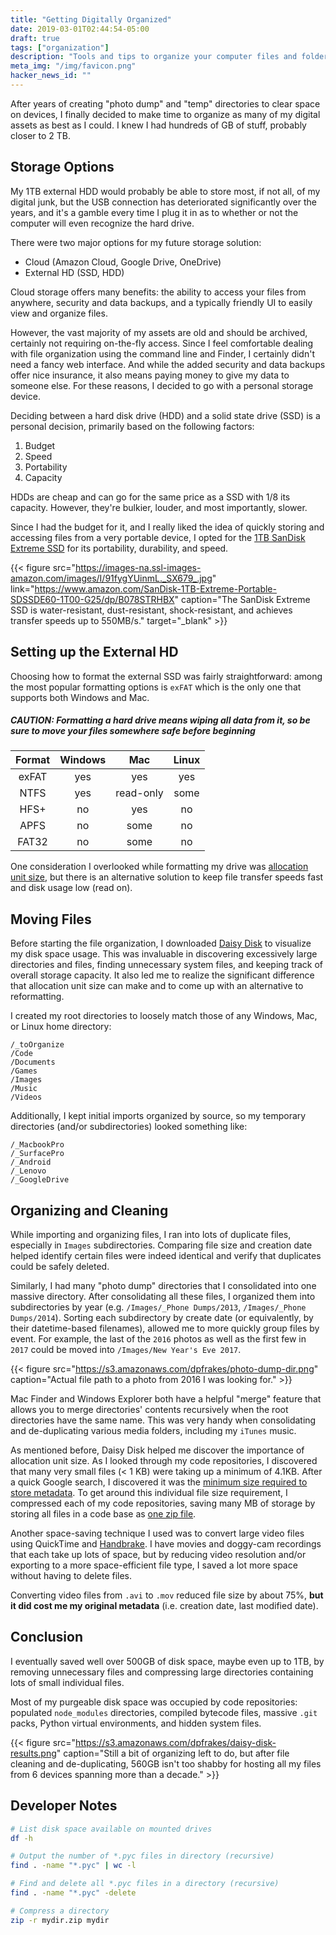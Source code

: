 ```yaml
---
title: "Getting Digitally Organized"
date: 2019-03-01T02:44:54-05:00
draft: true
tags: ["organization"]
description: "Tools and tips to organize your computer files and folders."
meta_img: "/img/favicon.png"
hacker_news_id: ""
---
```


After years of creating "photo dump" and "temp" directories to clear space on devices, I finally decided to make time to organize as many of my digital assets as best as I could. I knew I had hundreds of GB of stuff, probably closer to 2 TB.

## Storage Options

My 1TB external HDD would probably be able to store most, if not all, of my digital junk, but the USB connection has deteriorated significantly over the years, and it's a gamble every time I plug it in as to whether or not the computer will even recognize the hard drive.

There were two major options for my future storage solution:

* Cloud (Amazon Cloud, Google Drive, OneDrive)
* External HD (SSD, HDD)

Cloud storage offers many benefits: the ability to access your files from anywhere, security and data backups, and a typically friendly UI to easily view and organize files.

However, the vast majority of my assets are old and should be archived, certainly not requiring on-the-fly access. Since I feel comfortable dealing with file organization using the command line and Finder, I certainly didn't need a fancy web interface. And while the added security and data backups offer nice insurance, it also means paying money to give my data to someone else. For these reasons, I decided to go with a personal storage device.

Deciding between a hard disk drive (HDD) and a solid state drive (SSD) is a personal decision, primarily based on the following factors:

1. Budget
1. Speed
1. Portability
1. Capacity

HDDs are cheap and can go for the same price as a SSD with 1/8 its capacity. However, they're bulkier, louder, and most importantly, slower.

Since I had the budget for it, and I really liked the idea of quickly storing and accessing files from a very portable device, I opted for the [1TB SanDisk Extreme SSD](https://www.amazon.com/SanDisk-1TB-Extreme-Portable-SDSSDE60-1T00-G25/dp/B078STRHBX) for its portability, durability, and speed.

{{< figure src="https://images-na.ssl-images-amazon.com/images/I/91fygYUinmL._SX679_.jpg" link="https://www.amazon.com/SanDisk-1TB-Extreme-Portable-SDSSDE60-1T00-G25/dp/B078STRHBX" caption="The SanDisk Extreme SSD is water-resistant, dust-resistant, shock-resistant, and achieves transfer speeds up to 550MB/s." target="_blank" >}}

## Setting up the External HD

Choosing how to format the external SSD was fairly straightforward: among the most popular formatting options is `exFAT` which is the only one that supports both Windows and Mac.

##### CAUTION: Formatting a hard drive means wiping all data from it, so be sure to move your files somewhere safe before beginning

| Format | Windows |    Mac    | Linux  |
|:------:|:-------:|:---------:|:------:|
| exFAT  |   yes   |    yes    |  yes   |
| NTFS   |   yes   | read-only |  some  |
| HFS+   |   no    |    yes    |  no    |
| APFS   |   no    |   some    |  no    |
| FAT32  |   no    |   some    |  no    |

One consideration I overlooked while formatting my drive was [allocation unit size](https://superuser.com/a/31690), but there is an alternative solution to keep file transfer speeds fast and disk usage low (read on).

## Moving Files

Before starting the file organization, I downloaded [Daisy Disk](https://daisydiskapp.com/) to visualize my disk space usage. This was invaluable in discovering excessively large directories and files, finding unnecessary system files, and keeping track of overall storage capacity. It also led me to realize the significant difference that allocation unit size can make and to come up with an alternative to reformatting.

I created my root directories to loosely match those of any Windows, Mac, or Linux home directory:

```
/_toOrganize
/Code
/Documents
/Games
/Images
/Music
/Videos
```

Additionally, I kept initial imports organized by source, so my temporary directories (and/or subdirectories) looked something like:

```
/_MacbookPro
/_SurfacePro
/_Android
/_Lenovo
/_GoogleDrive
```

## Organizing and Cleaning

While importing and organizing files, I ran into lots of duplicate files, especially in `Images` subdirectories. Comparing file size and creation date helped identify certain files were indeed identical and verify that duplicates could be safely deleted.

Similarly, I had many "photo dump" directories that I consolidated into one massive directory. After consolidating all these files, I organized them into subdirectories by year (e.g. `/Images/_Phone Dumps/2013`, `/Images/_Phone Dumps/2014`). Sorting each subdirectory by create date (or equivalently, by their datetime-based filenames), allowed me to more quickly group files by event. For example, the last of the `2016` photos as well as the first few in `2017` could be moved into `/Images/New Year's Eve 2017`.

{{< figure src="https://s3.amazonaws.com/dpfrakes/photo-dump-dir.png" caption="Actual file path to a photo from 2016 I was looking for." >}}

Mac Finder and Windows Explorer both have a helpful "merge" feature that allows you to merge directories' contents recursively when the root directories have the same name. This was very handy when consolidating and de-duplicating various media folders, including my `iTunes` music.

As mentioned before, Daisy Disk helped me discover the importance of allocation unit size. As I looked through my code repositories, I discovered that many very small files (< 1 KB) were taking up a minimum of 4.1KB. After a quick Google search, I discovered it was the [minimum size required to store metadata](https://superuser.com/a/142900). To get around this individual file size requirement, I compressed each of my code repositories, saving many MB of storage by storing all files in a code base as [one zip file](#developer-notes).

Another space-saving technique I used was to convert large video files using QuickTime and [Handbrake](https://handbrake.fr/). I have movies and doggy-cam recordings that each take up lots of space, but by reducing video resolution and/or exporting to a more space-efficient file type, I saved a lot more space without having to delete files.

Converting video files from `.avi` to `.mov` reduced file size by about 75%, **but it did cost me my original metadata** (i.e. creation date, last modified date).

## Conclusion

I eventually saved well over 500GB of disk space, maybe even up to 1TB, by removing unnecessary files and compressing large directories containing lots of small individual files.

Most of my purgeable disk space was occupied by code repositories: populated `node_modules` directories, compiled bytecode files, massive `.git` packs, Python virtual environments, and hidden system files.

{{< figure src="https://s3.amazonaws.com/dpfrakes/daisy-disk-results.png" caption="Still a bit of organizing left to do, but after file cleaning and de-duplicating, 560GB isn't too shabby for hosting all my files from 6 devices spanning more than a decade." >}}

## Developer Notes

```bash
# List disk space available on mounted drives
df -h

# Output the number of *.pyc files in directory (recursive)
find . -name "*.pyc" | wc -l

# Find and delete all *.pyc files in a directory (recursive)
find . -name "*.pyc" -delete

# Compress a directory
zip -r mydir.zip mydir
```
